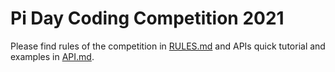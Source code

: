 # Pi Day Coding Competition 2021

Please find rules of the competition in [RULES.md](https://github.com/Pi-Campus/team_9/blob/main/RULES.md) and APIs quick tutorial and examples in [API.md](https://github.com/Pi-Campus/team_9/blob/main/API.md).
